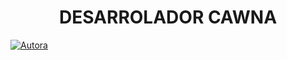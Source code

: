 <h1 align="center">DESARROLADOR CAWNA</h1>
<p>
<a href="https://tinyurl.com/2p9kb7yd"><img title="Autora" src="https://img.shields.io/badge/Autor-Cawna-orange?style=for-the-badge&logo=github"></a>
</p>
